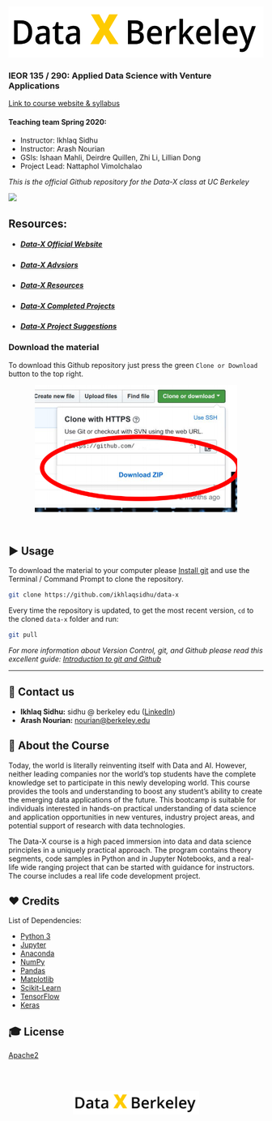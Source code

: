<a href="https://data-x.blog/">
   <img src="./imgsource/dx_logo.png" alt="Data-X Instructors" alt="data-x logo" title="Data-x" align="bottom-right" height="100" />
</a>

### IEOR 135 / 290: Applied Data Science with Venture Applications

[Link to course website & syllabus](https://data-x.blog)

#### Teaching team Spring 2020:
- Instructor: Ikhlaq Sidhu
- Instructor: Arash Nourian
- GSIs: Ishaan Mahli, Deirdre Quillen, Zhi Li, Lillian Dong
- Project Lead: Nattaphol Vimolchalao

*This is the official Github repository for the Data-X class at UC Berkeley*

<a href='https://data-x.blog'>
<img src='https://img.shields.io/badge/Data--X-Berkeley-yellow.svg'>
</a>

## Resources:
* ##### [Data-X Official Website](https://data-x.blog/)
* ##### [Data-X Advsiors](https://data-x.blog/advisors/)
* ##### [Data-X Resources](https://data-x.blog/resources/)
* ##### [Data-X Completed Projects](https://data-x.blog/projects/)
* ##### [Data-X Project Suggestions](https://data-x.blog/projects/)


### Download the material

To download this Github repository just press the green `Clone or Download` button to the top right.

<p align='center'>
   <img src="./imgsource/zip.png" alt="download" width='400px'>
</p>
<br>


## ▶️ Usage

To download the material to your computer please [Install git](https://git-scm.com/downloads) and use the Terminal / Command Prompt to clone the repository.

```bash
git clone https://github.com/ikhlaqsidhu/data-x
```

Every time the repository is updated, to get the most recent version, `cd` to the cloned `data-x` folder and run:

```bash
git pull
```

*For more information about Version Control, git, and Github please read this excellent guide: [Introduction to git and Github](https://product.hubspot.com/blog/git-and-github-tutorial-for-beginners)*

---

## 📧 Contact us

- **Ikhlaq Sidhu:** sidhu @ berkeley edu ([LinkedIn](https://www.linkedin.com/in/ikhlaq/))
- **Arash Nourian:** nourian@berkeley.edu 

## 📁 About the Course

Today, the world is literally reinventing itself with Data and AI.  However, neither leading companies nor the world’s top students have the complete knowledge set to participate in this newly developing world.  This course provides the tools and understanding to boost any student’s ability to create the emerging data applications of the future.  This bootcamp is suitable for individuals interested in hands-on practical understanding of data science and application opportunities in new ventures, industry project areas, and potential support of research with data technologies.

The Data-X course is a high paced immersion into data and data science principles in a uniquely practical approach.  The program contains theory segments, code samples in Python and in Jupyter Notebooks, and a real-life wide ranging project that can be started with guidance for instructors.  The course includes a real life code development project.


## ❤️ Credits

List of Dependencies:

* [Python 3](https://www.python.org/)
* [Jupyter](https://jupyter.org/)
* [Anaconda](https://www.anaconda.com/)
* [NumPy](http://www.numpy.org/)
* [Pandas](https://pandas.pydata.org/)
* [Matplotlib](https://matplotlib.org/)
* [Scikit-Learn](http://scikit-learn.org/stable/index.html)
* [TensorFlow](https://www.tensorflow.org/)
* [Keras](https://keras.io/)

## 🎓 License

[Apache2](https://www.apache.org/licenses/LICENSE-2.0)

<br><br>

<p align='center'>
   <a href='https://data-x.blog'><img src="./imgsource/dx_logo.png" alt="Data-X Instructors" width='250px'></a>
</p>
<br>
  
